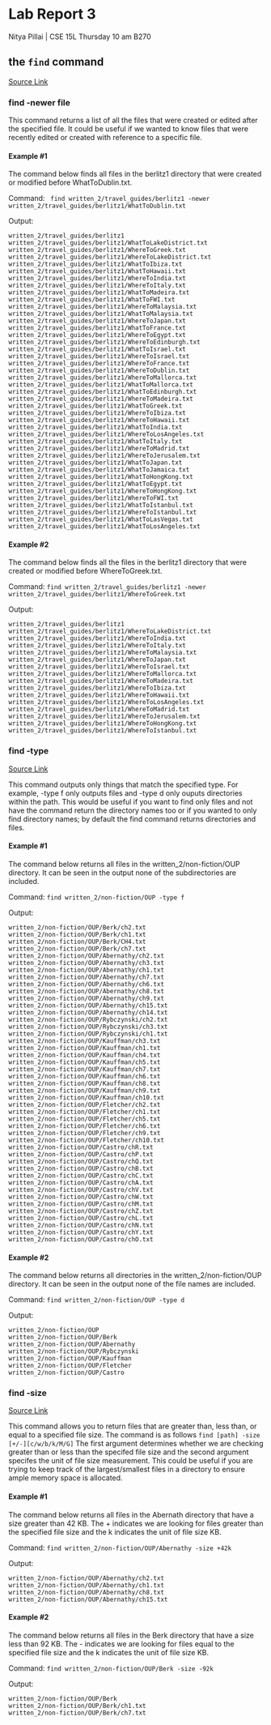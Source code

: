 # Lab Report 3
Nitya Pillai | CSE 15L Thursday 10 am B270

## the ```find``` command 

[Source Link](https://www.geeksforgeeks.org/find-command-in-linux-with-examples/)

### find -newer file
This command returns a list of all the files that were created or edited after the specified file. It could be useful if we wanted to know files that were recently edited or created with reference to a specific file.

#### Example #1

The command below finds all files in the berlitz1 directory that were created or modified before WhatToDublin.txt. 

Command: ``` find written_2/travel_guides/berlitz1 -newer written_2/travel_guides/berlitz1/WhatToDublin.txt```

Output: 
```
written_2/travel_guides/berlitz1
written_2/travel_guides/berlitz1/WhatToLakeDistrict.txt
written_2/travel_guides/berlitz1/WhereToGreek.txt
written_2/travel_guides/berlitz1/WhereToLakeDistrict.txt
written_2/travel_guides/berlitz1/WhatToIbiza.txt
written_2/travel_guides/berlitz1/WhatToHawaii.txt
written_2/travel_guides/berlitz1/WhereToIndia.txt
written_2/travel_guides/berlitz1/WhereToItaly.txt
written_2/travel_guides/berlitz1/WhatToMadeira.txt
written_2/travel_guides/berlitz1/WhatToFWI.txt
written_2/travel_guides/berlitz1/WhereToMalaysia.txt
written_2/travel_guides/berlitz1/WhatToMalaysia.txt
written_2/travel_guides/berlitz1/WhereToJapan.txt
written_2/travel_guides/berlitz1/WhatToFrance.txt
written_2/travel_guides/berlitz1/WhereToEgypt.txt
written_2/travel_guides/berlitz1/WhereToEdinburgh.txt
written_2/travel_guides/berlitz1/WhatToIsrael.txt
written_2/travel_guides/berlitz1/WhereToIsrael.txt
written_2/travel_guides/berlitz1/WhereToFrance.txt
written_2/travel_guides/berlitz1/WhereToDublin.txt
written_2/travel_guides/berlitz1/WhereToMallorca.txt
written_2/travel_guides/berlitz1/WhatToMallorca.txt
written_2/travel_guides/berlitz1/WhatToEdinburgh.txt
written_2/travel_guides/berlitz1/WhereToMadeira.txt
written_2/travel_guides/berlitz1/WhatToGreek.txt
written_2/travel_guides/berlitz1/WhereToIbiza.txt
written_2/travel_guides/berlitz1/WhereToHawaii.txt
written_2/travel_guides/berlitz1/WhatToIndia.txt
written_2/travel_guides/berlitz1/WhereToLosAngeles.txt
written_2/travel_guides/berlitz1/WhatToItaly.txt
written_2/travel_guides/berlitz1/WhereToMadrid.txt
written_2/travel_guides/berlitz1/WhereToJerusalem.txt
written_2/travel_guides/berlitz1/WhatToJapan.txt
written_2/travel_guides/berlitz1/WhatToJamaica.txt
written_2/travel_guides/berlitz1/WhatToHongKong.txt
written_2/travel_guides/berlitz1/WhatToEgypt.txt
written_2/travel_guides/berlitz1/WhereToHongKong.txt
written_2/travel_guides/berlitz1/WhereToFWI.txt
written_2/travel_guides/berlitz1/WhatToIstanbul.txt
written_2/travel_guides/berlitz1/WhereToIstanbul.txt
written_2/travel_guides/berlitz1/WhatToLasVegas.txt
written_2/travel_guides/berlitz1/WhatToLosAngeles.txt
```
#### Example #2

The command below finds all the files in the berlitz1 directory that were created or modified before WhereToGreek.txt.

Command: ```find written_2/travel_guides/berlitz1 -newer written_2/travel_guides/berlitz1/WhereToGreek.txt```

Output: 
```
written_2/travel_guides/berlitz1
written_2/travel_guides/berlitz1/WhereToLakeDistrict.txt
written_2/travel_guides/berlitz1/WhereToIndia.txt
written_2/travel_guides/berlitz1/WhereToItaly.txt
written_2/travel_guides/berlitz1/WhereToMalaysia.txt
written_2/travel_guides/berlitz1/WhereToJapan.txt
written_2/travel_guides/berlitz1/WhereToIsrael.txt
written_2/travel_guides/berlitz1/WhereToMallorca.txt
written_2/travel_guides/berlitz1/WhereToMadeira.txt
written_2/travel_guides/berlitz1/WhereToIbiza.txt
written_2/travel_guides/berlitz1/WhereToHawaii.txt
written_2/travel_guides/berlitz1/WhereToLosAngeles.txt
written_2/travel_guides/berlitz1/WhereToMadrid.txt
written_2/travel_guides/berlitz1/WhereToJerusalem.txt
written_2/travel_guides/berlitz1/WhereToHongKong.txt
written_2/travel_guides/berlitz1/WhereToIstanbul.txt
```

### find -type

[Source Link](https://www.redhat.com/sysadmin/linux-find-command)

This command outputs only things that match the specified type. For example, -type f only outputs files and -type d only ouputs directories within the path. This would be useful if you want to find only files and not have the command return the directory names too or if you wanted to only find directory names; by default the find command returns directories and files. 

#### Example #1

The command below returns all files in the written_2/non-fiction/OUP directory. It can be seen in the output none of the subdirectories are included. 

Command: ```find written_2/non-fiction/OUP -type f ```

Output:
```
written_2/non-fiction/OUP/Berk/ch2.txt
written_2/non-fiction/OUP/Berk/ch1.txt
written_2/non-fiction/OUP/Berk/CH4.txt
written_2/non-fiction/OUP/Berk/ch7.txt
written_2/non-fiction/OUP/Abernathy/ch2.txt
written_2/non-fiction/OUP/Abernathy/ch3.txt
written_2/non-fiction/OUP/Abernathy/ch1.txt
written_2/non-fiction/OUP/Abernathy/ch7.txt
written_2/non-fiction/OUP/Abernathy/ch6.txt
written_2/non-fiction/OUP/Abernathy/ch8.txt
written_2/non-fiction/OUP/Abernathy/ch9.txt
written_2/non-fiction/OUP/Abernathy/ch15.txt
written_2/non-fiction/OUP/Abernathy/ch14.txt
written_2/non-fiction/OUP/Rybczynski/ch2.txt
written_2/non-fiction/OUP/Rybczynski/ch3.txt
written_2/non-fiction/OUP/Rybczynski/ch1.txt
written_2/non-fiction/OUP/Kauffman/ch3.txt
written_2/non-fiction/OUP/Kauffman/ch1.txt
written_2/non-fiction/OUP/Kauffman/ch4.txt
written_2/non-fiction/OUP/Kauffman/ch5.txt
written_2/non-fiction/OUP/Kauffman/ch7.txt
written_2/non-fiction/OUP/Kauffman/ch6.txt
written_2/non-fiction/OUP/Kauffman/ch8.txt
written_2/non-fiction/OUP/Kauffman/ch9.txt
written_2/non-fiction/OUP/Kauffman/ch10.txt
written_2/non-fiction/OUP/Fletcher/ch2.txt
written_2/non-fiction/OUP/Fletcher/ch1.txt
written_2/non-fiction/OUP/Fletcher/ch5.txt
written_2/non-fiction/OUP/Fletcher/ch6.txt
written_2/non-fiction/OUP/Fletcher/ch9.txt
written_2/non-fiction/OUP/Fletcher/ch10.txt
written_2/non-fiction/OUP/Castro/chR.txt
written_2/non-fiction/OUP/Castro/chP.txt
written_2/non-fiction/OUP/Castro/chQ.txt
written_2/non-fiction/OUP/Castro/chB.txt
written_2/non-fiction/OUP/Castro/chC.txt
written_2/non-fiction/OUP/Castro/chA.txt
written_2/non-fiction/OUP/Castro/chV.txt
written_2/non-fiction/OUP/Castro/chW.txt
written_2/non-fiction/OUP/Castro/chM.txt
written_2/non-fiction/OUP/Castro/chZ.txt
written_2/non-fiction/OUP/Castro/chL.txt
written_2/non-fiction/OUP/Castro/chN.txt
written_2/non-fiction/OUP/Castro/chY.txt
written_2/non-fiction/OUP/Castro/chO.txt
```
#### Example #2

The command below returns all directories in the written_2/non-fiction/OUP directory. It can be seen in the output none of the file names are included. 

Command: ```find written_2/non-fiction/OUP -type d```

Output:
```
written_2/non-fiction/OUP
written_2/non-fiction/OUP/Berk
written_2/non-fiction/OUP/Abernathy
written_2/non-fiction/OUP/Rybczynski
written_2/non-fiction/OUP/Kauffman
written_2/non-fiction/OUP/Fletcher
written_2/non-fiction/OUP/Castro
```

### find -size

[Source Link](https://man7.org/linux/man-pages/man1/find.1.html)

This command allows you to return files that are greater than, less than, or equal to a specified file size. The command is as follows ```find [path] -size [+/-][c/w/b/k/M/G]``` The first argument determines whether we are checking greater than or less than the specifed file size and the second argument specifes the unit of file size measurement. This could be useful if you are trying to keep track of the largest/smallest files in a directory to ensure ample memory space is allocated.

#### Example #1

The command below returns all files in the Abernath directory that have a size greater than 42 KB. The + indicates we are looking for files greater than the specified file size and the k indicates the unit of file size KB.

Command: ```find written_2/non-fiction/OUP/Abernathy -size +42k```

Output:
```
written_2/non-fiction/OUP/Abernathy/ch2.txt
written_2/non-fiction/OUP/Abernathy/ch1.txt
written_2/non-fiction/OUP/Abernathy/ch8.txt
written_2/non-fiction/OUP/Abernathy/ch15.txt
```

#### Example #2

The command below returns all files in the Berk directory that have a size less than 92 KB. The - indicates we are looking for files equal to the specified file size and the k indicates the unit of file size KB. 

Command: ```find written_2/non-fiction/OUP/Berk -size -92k```

Output:
```
written_2/non-fiction/OUP/Berk
written_2/non-fiction/OUP/Berk/ch1.txt
written_2/non-fiction/OUP/Berk/ch7.txt
```


